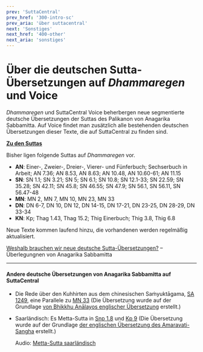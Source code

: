 ```yaml
---
prev: 'SuttaCentral'
prev_href: '300-intro-sc'
prev_aria: 'über suttacentral'
next: 'Sonstiges'
next_href: '400-other'
next_aria: 'sonstiges'
---
```

# Über die deutschen Sutta-Übersetzungen auf *Dhammaregen* und Voice

*Dhammaregen* und SuttaCentral Voice beherbergen neue segmentierte deutsche Übersetzungen der Suttas des Palikanon von Anagarika Sabbamitta. Auf Voice findet man zusätzlich alle bestehenden deutschen Übersetzungen dieser Texte, die auf SuttaCentral zu finden sind.

[**Zu den Suttas**](/sutta)

Bisher ligen folgende Suttas auf *Dhammaregen* vor.
- **AN**: Einer-, Zweier-,  Dreier-, Vierer- und Fünferbuch; Sechserbuch in Arbeit; AN 7.36; AN 8.53, AN 8.63; AN 10.48, AN 10.60-61; AN 11.15
- **SN**: SN 1.1; SN 3.21; SN 5; SN 6.1; SN 10.8; SN 12.1-33; SN 22.59; SN 35.28; SN 42.11; SN 45.8; SN 46.55; SN 47.9; SN 56.1, SN 56.11, SN 56.47-48
- **MN**: MN 2, MN 7, MN 10, MN 23, MN 33
- **DN**: DN 6-7, DN 10, DN 12, DN 14-15, DN 17-21, DN 23-25, DN 28-29, DN 33-34
- **KN**: Kp; Thag 1.43, Thag 15.2; Thig Einerbuch; Thig 3.8, Thig 6.8

Neue Texte kommen laufend hinzu, die vorhandenen werden regelmäßig aktualisiert.

[Weshalb brauchen wir neue deutsche Sutta-Übersetzungen?](/dhammaregen/de/500-weshalb) – Überlegungnen von Anagarika Sabbamitta

---
#### Andere deutsche Übersetzungen von Anagarika Sabbamitta auf SuttaCentral
- Die Rede über den Kuhhirten aus dem chinesischen Saṁyuktāgama, <a href="https://suttacentral.net/sa1249/de/sabbamitta" target="_blank">SA 1249</a>, eine Parallele zu <a href="https://voice.suttacentral.net/scv/index.html?r=0.02687837185806985#/sutta?search=mn33" target="_blank">MN 33</a> (Die Übersetzung wurde auf der Grundlage <a href="https://www.buddhismuskunde.uni-hamburg.de/personen/analayo" target="_blank">von Bhikkhu Anālayos englischer Übersetzung</a> erstellt.)
- Saarländisch: Es Metta-Sutta in <a href="https://suttacentral.net/snp1.8/sld/sabbamitta" target="_blank">Snp 1.8</a> und <a href="https://suttacentral.net/kp9/sld/sabbamitta" target="_blank">Kp 9</a> (Die Übersetzung wurde auf der Grundlage <a href="https://suttacentral.net/kp9/en/amaravati" target="_blank">der englischen Übersetzung des Amaravati-Sangha</a> erstellt.)  

  Audio: <a href="/dhammaregen/assets/audio/mettasutta-sld.mp3" target="_blank">Metta-Sutta saarländisch</a>

